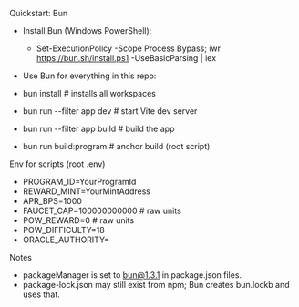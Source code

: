 Quickstart: Bun

- Install Bun (Windows PowerShell):
  - Set-ExecutionPolicy -Scope Process Bypass; iwr https://bun.sh/install.ps1 -UseBasicParsing | iex

- Use Bun for everything in this repo:
- bun install                           # installs all workspaces
- bun run --filter app dev              # start Vite dev server
- bun run --filter app build            # build the app
- bun run build:program                 # anchor build (root script)

Env for scripts (root .env)
- PROGRAM_ID=YourProgramId
- REWARD_MINT=YourMintAddress
- APR_BPS=1000
- FAUCET_CAP=100000000000   # raw units
- POW_REWARD=0              # raw units
- POW_DIFFICULTY=18
- ORACLE_AUTHORITY=<optional Pubkey>

Notes
- packageManager is set to bun@1.3.1 in package.json files.
- package-lock.json may still exist from npm; Bun creates bun.lockb and uses that.

